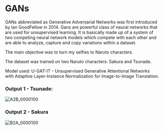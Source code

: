 # GANs

GANs abbreviated as Generative Adversarial Networks was first introduced by Ian GoodFellow in 2014. Gans are powerful class of neural networks that are used for unsupervised learning. It is basically made up of a system of two competing neural network models which compete with each other and are able to analyze, capture and copy variations within a dataset.

The main objective was to turn my selfies to Naruto characters.

The dataset was trained on two Naruto characters: Sakura and Tsunade.

Model used: U-GAT-IT - Unsupervised Generative Attentional Networks with Adaptive Layer-Instance Normalization for Image-to-Image Translation.

### Output 1 - Tsunade:
![A2B_0000100](https://user-images.githubusercontent.com/67053046/197969429-759fbe34-606b-44d5-9630-43b6d9727225.png)

### Output 2 - Sakura
![B2A_0000100](https://user-images.githubusercontent.com/67053046/197969445-c9553db2-5c6f-4f10-ac70-76692e56870c.png)
